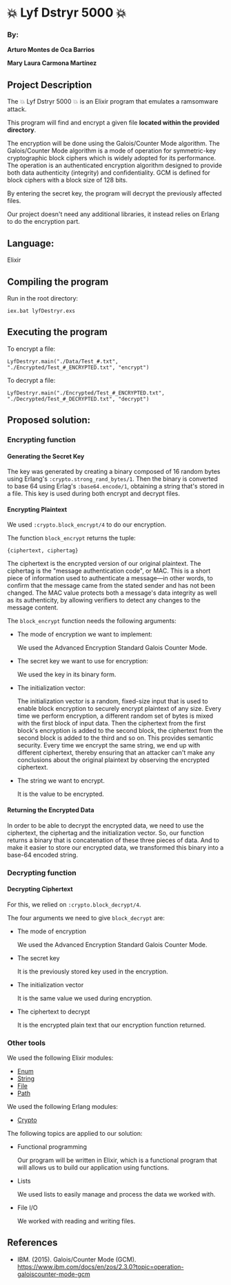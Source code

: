 # 💥 Lyf Dstryr 5000 💥 #
### By: ###
__Arturo Montes de Oca Barrios__

__Mary Laura Carmona Martínez__

## Project Description ##
The 💥 Lyf Dstryr 5000 💥 is an Elixir program that emulates a ramsomware attack.

This program will find and encrypt a given file **located within the provided directory**. 

The encryption will be done using the Galois/Counter Mode algorithm. 
The Galois/Counter Mode algorithm is a mode of operation for symmetric-key cryptographic block ciphers which is widely adopted for its performance. The operation is an authenticated encryption algorithm designed to provide both data authenticity (integrity) and confidentiality. GCM is defined for block ciphers with a block size of 128 bits.

By entering the secret key, the program will decrypt the previously affected files.
     
Our project doesn't need any additional libraries, it instead relies on Erlang to do the encryption part.

## Language: ## 
Elixir

## Compiling the program ## 
Run in the root directory:
```
iex.bat lyfDestryr.exs
```

## Executing the program ## 
To encrypt a file:
```
LyfDestryr.main("./Data/Test_#.txt", "./Encrypted/Test_#_ENCRYPTED.txt", "encrypt")
```

To decrypt a file:
```
LyfDestryr.main("./Encrypted/Test_#_ENCRYPTED.txt", "./Decrypted/Test_#_DECRYPTED.txt", "decrypt")
```

## Proposed solution: ##
### Encrypting function ###
#### Generating the Secret Key ####
The key was generated by creating a binary composed of 16 random bytes using Erlang's `:crypto.strong_rand_bytes/1`. Then the binary is converted to base 64 using Erlag's `:base64.encode/1`, obtaining a string that's stored in a file. This key is used during both encrypt and decrypt files. 

#### Encrypting Plaintext ####
We used `:crypto.block_encrypt/4` to do our encryption.

The function `block_encrypt` returns the tuple:
```
{ciphertext, ciphertag}
```
The ciphertext is the encrypted version of our original plaintext. The ciphertag is the "message authentication code", or MAC. This is a short piece of information used to authenticate a message—in other words, to confirm that the message came from the stated sender and has not been changed. The MAC value protects both a message's data integrity as well as its authenticity, by allowing verifiers to detect any changes to the message content.


The `block_encrypt` function needs the following arguments:
* The mode of encryption we want to implement:

     We used the Advanced Encryption Standard Galois Counter Mode.
* The secret key we want to use for encryption:

     We used the key in its binary form.
* The initialization vector:
     
     The initialization vector is a random, fixed-size input that is used to enable block encryption to securely encrypt plaintext of any size.
     Every time we perform encryption, a different random set of bytes is mixed with the first block of input data. Then the ciphertext from the first block's encryption is added to the second block, the ciphertext from the second block is added to the third and so on. This provides semantic security. 
     Every time we encrypt the same string, we end up with different ciphertext, thereby ensuring that an attacker can't make any conclusions about the original plaintext by observing the encrypted ciphertext.
* The string we want to encrypt.
     
     It is the value to be encrypted.
     
#### Returning the Encrypted Data ####
In order to be able to decrypt the encrypted data, we need to use the ciphertext, the ciphertag and the initialization vector. So, our function returns a binary that is concatenation of these three pieces of data. And to make it easier to store our encrypted data, we transformed this binary into a base-64 encoded string.


### Decrypting function ###
#### Decrypting Ciphertext ####
For this, we relied on `:crypto.block_decrypt/4`.

The four arguments we need to give `block_decrypt` are:

* The mode of encryption

     We used the Advanced Encryption Standard Galois Counter Mode.
* The secret key

     It is the previously stored key used in the encryption.
* The initialization vector

     It is the same value we used during encryption.
* The ciphertext to decrypt

     It is the encrypted plain text that our encryption function returned.


### Other tools ###
We used the following Elixir modules:
* [Enum](https://hexdocs.pm/elixir/1.12.3/Enum.html)
* [String](https://hexdocs.pm/elixir/1.12.3/String.html)
* [File](https://hexdocs.pm/elixir/1.12.3/File.html)
* [Path](https://hexdocs.pm/elixir/1.12.3/Path.html)

We used the following Erlang modules:
* [Crypto](erlang.org/documentation/doc-9.2/lib/crypto-4.2/doc/html/crypto.html#block_decrypt-4)

The following topics are applied to our solution:
* Functional programming

     Our program will be written in Elixir, which is a functional program that will allows us to build our application using functions.
* Lists

     We used lists to easily manage and process the data we worked with.
* File I/O

     We worked with reading and writing files.

## References ##
* IBM. (2015). Galois/Counter Mode (GCM). https://www.ibm.com/docs/en/zos/2.3.0?topic=operation-galoiscounter-mode-gcm
